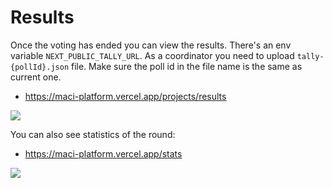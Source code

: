 # Results

Once the voting has ended you can view the results. There's an env variable `NEXT_PUBLIC_TALLY_URL`. As a coordinator you need to upload `tally-{pollId}.json` file. Make sure the poll id in the file name is the same as current one.

- https://maci-platform.vercel.app/projects/results

![](./images/voting_ended_sidebar.png)

You can also see statistics of the round:

- https://maci-platform.vercel.app/stats

![](./images/stats.png)
